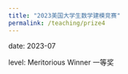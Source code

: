```yaml
---
title: "2023美国大学生数学建模竞赛"
permalink: /teaching/prize4
---
```


date: 2023-07

level: Meritorious Winner 一等奖
